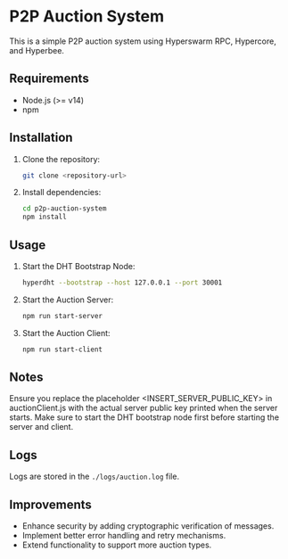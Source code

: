 # P2P Auction System

This is a simple P2P auction system using Hyperswarm RPC, Hypercore, and Hyperbee.

## Requirements

- Node.js (>= v14)
- npm

## Installation

1. Clone the repository:

   ```bash
   git clone <repository-url>
   ```

2. Install dependencies:
   ```bash
   cd p2p-auction-system
   npm install
   ```

## Usage

1. Start the DHT Bootstrap Node:

   ```bash
   hyperdht --bootstrap --host 127.0.0.1 --port 30001
   ```

2. Start the Auction Server:

   ```bash
   npm run start-server
   ```

3. Start the Auction Client:
   ```bash
   npm run start-client
   ```

## Notes

Ensure you replace the placeholder <INSERT_SERVER_PUBLIC_KEY> in auctionClient.js with the actual server public key printed when the server starts.
Make sure to start the DHT bootstrap node first before starting the server and client.

## Logs

Logs are stored in the `./logs/auction.log` file.

## Improvements

- Enhance security by adding cryptographic verification of messages.
- Implement better error handling and retry mechanisms.
- Extend functionality to support more auction types.
